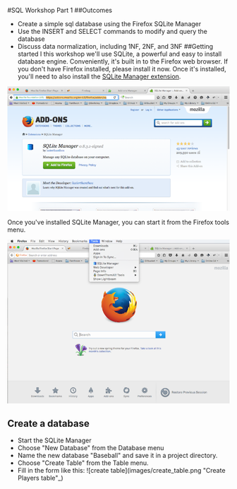 #SQL Workshop Part 1
##Outcomes
* Create a simple sql database using the Firefox SQLite Manager
* Use the INSERT and SELECT commands to modify and query the database
* Discuss data normalization, including 1NF, 2NF, and 3NF
##Getting started
I this workshop we'll use SQLite, a powerful and easy to install database engine. Conveniently, it's built in to the Firefox web browser. If you don't have Firefox installed, please install it now. Once it's installed, you'll need to also install the [SQLite Manager extension](https://addons.mozilla.org/en-US/firefox/addon/sqlite-manager/).

![install sqlite](images/install_sqlite.png "SQLite Manager extension")

Once you've installed SQLite Manager, you can start it from the Firefox tools menu.

![tools menu](images/tools_menu.png "Firefox Tools menu")
## Create a database
* Start the SQLite Manager
* Choose "New Database" from the Database menu
* Name the new database "Baseball" and save it in a project directory.
* Choose "Create Table" from the Table menu.
* Fill in the form like this:
![create table](images/create_table.png "Create Players table"_)